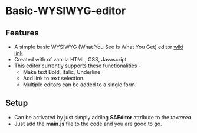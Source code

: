 # Basic-WYSIWYG-editor

## Features

- A simple basic WYSIWYG (What You See Is What You Get) editor <a href="https://en.wikipedia.org/wiki/WYSIWYG" target="_blank" >wiki link</a>
- Created with of vanilla HTML, CSS, Javascript
- This editor currently supports these functionalities -
  - Make text Bold, Italic, Underline.
  - Add link to text selection.
  - Multiple editors can be added to a single form.

## Setup

- Can be activated by just simply adding **SAEditor** attribute to the _textarea_
- Just add the **main.js** file to the code and you are good to go.
